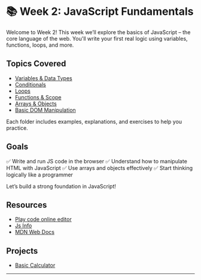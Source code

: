 # 📚 Week 2: JavaScript Fundamentals

Welcome to Week 2! This week we’ll explore the basics of JavaScript – the core language of the web.
You'll write your first real logic using variables, functions, loops, and more.

## Topics Covered

- [Variables & Data Types](./materials/01-variables-data-types/)
- [Conditionals](./materials/02-conditionals/)
- [Loops](./materials/03-loops/)
- [Functions & Scope](./materials/04-functions-scope/)
- [Arrays & Objects](./materials/05-arrays-objects/)
- [Basic DOM Manipulation](./materials/06-dom-basics/)

Each folder includes examples, explanations, and exercises to help you practice.

## Goals

✅ Write and run JS code in the browser
✅ Understand how to manipulate HTML with JavaScript
✅ Use arrays and objects effectively
✅ Start thinking logically like a programmer

Let’s build a strong foundation in JavaScript!

## Resources

- [Play code online editor](https://playcode.io/)
- [Js Info](https://javascript.info/)
- [MDN Web Docs](https://developer.mozilla.org/en-US/docs/Web/JavaScript)

## Projects

- [Basic Calculator](./projects/basic-calculator.md)

---
